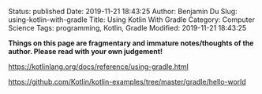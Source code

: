 Status: published
Date: 2019-11-21 18:43:25
Author: Benjamin Du
Slug: using-kotlin-with-gradle
Title: Using Kotlin With Gradle
Category: Computer Science
Tags: programming, Kotlin, Gradle
Modified: 2019-11-21 18:43:25

**Things on this page are fragmentary and immature notes/thoughts of the author. Please read with your own judgement!**

https://kotlinlang.org/docs/reference/using-gradle.html

https://github.com/Kotlin/kotlin-examples/tree/master/gradle/hello-world

